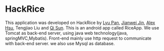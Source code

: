 # HackRice
This application was developed on HackRice by [Lyu Pan](https://github.com/lyupan), [Jianwei Jin](https://github.com/coderArtist), [Alex Hsu](https://github.com/alex1230608), Tengjiao Liu and [Qi Sun](https://github.com/Qi3un).
This is an android app called RiceApp. We use Tomcat as back-end server, using java web technology(java, springMVC,Mybatis). Front-end mainly use http request to communicate with back-end server. we also use Mysql as database.

